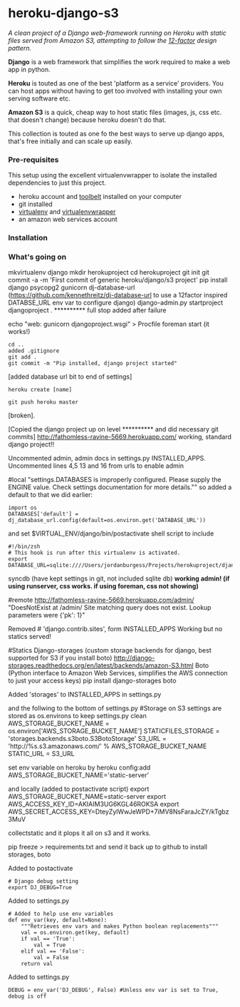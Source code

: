 heroku-django-s3
================

*A clean project of a Django web-framework running on Heroku with static files served from Amazon S3, attempting to follow the [12-factor](http://www.12factor.net/) design pattern.*

**Django** is a web framework that simplifies the work required to make a web app in python.

**Heroku** is touted as one of the best 'platform as a service' providers. You can host apps without having to get too involved with installing your own serving software etc.

**Amazon S3** is a quick, cheap way to host static files (images, js, css etc. that doesn't change) because heroku doesn't do that.

This collection is touted as one fo the best ways to serve up django apps, that's free initially and can scale up easily.

### Pre-requisites
This setup using the excellent virtualenvwrapper to isolate the installed dependencies to just this project.

- heroku account and [toolbelt](https://toolbelt.heroku.com/) installed on your computer
- git installed
- [virtualenv](https://pypi.python.org/pypi/virtualenv) and [virtualenvwrapper](https://bitbucket.org/dhellmann/virtualenvwrapper)
- an amazon web services account

### Installation


### What's going on

mkvirtualenv django
mkdir herokuproject
cd herokuproject
git init
git commit -a -m 'First commit of generic heroku/django/s3 project'
pip install django psycopg2 gunicorn dj-database-url (https://github.com/kennethreitz/dj-database-url to use a 12factor inspired DATABSE_URL env var to configure django)
django-admin.py startproject djangoproject . **********  full stop added after failure
<!-- This is differing from https://devcenter.heroku.com/articles/django  -->

echo "web: gunicorn djangoproject.wsgi" > Procfile
foreman start (it works!)

	cd ..
	added .gitignore
	git add .
	git commit -m "Pip installed, django project started"

[added database url bit to end of settings]

	heroku create [name]

	git push heroku master
[broken].

[Copied the django project up on level ********** and did necessary git commits]
http://fathomless-ravine-5669.herokuapp.com/  working, standard django project!!



Uncommented admin, admin docs in settings.py INSTALLED_APPS.
Uncommented lines 4,5 13 and 16 from urls to enable admin

#local
 "settings.DATABASES is improperly configured. Please supply the ENGINE value. Check settings documentation for more details.""
so added a default to that we did earlier: 

	import os
	DATABASES['default'] =  dj_database_url.config(default=os.environ.get('DATABASE_URL'))

and set $VIRTUAL_ENV/django/bin/postactivate shell script to include

	#!/bin/zsh
	# This hook is run after this virtualenv is activated.
	export DATABASE_URL=sqlite:////Users/jordanburgess/Projects/herokuproject/djangoproject/sqlite.db

syncdb (have kept settings in git, not included sqlite db)
**working admin! (if using runserver, css works. if using foreman, css not showing)**

#remote
http://fathomless-ravine-5669.herokuapp.com/admin/ 
	"DoesNotExist at /admin/
	Site matching query does not exist. Lookup parameters were {'pk': 1}"

Removed     # 'django.contrib.sites', form INSTALLED_APPS
Working but no statics served!



#Statics
Django-storages (custom storage backends for django, best supported for S3 if you install boto) http://django-storages.readthedocs.org/en/latest/backends/amazon-S3.html
Boto (Python interface to Amazon Web Services, simplifies the AWS connection to just your access keys)
	pip install django-storages boto 

Added 'storages' to INSTALLED_APPS in settings.py

and the follwing to the bottom of settings.py
	#Storage on S3 settings are stored as os.environs to keep settings.py clean 
	AWS_STORAGE_BUCKET_NAME = os.environ['AWS_STORAGE_BUCKET_NAME']
	STATICFILES_STORAGE = 'storages.backends.s3boto.S3BotoStorage'
	S3_URL = 'http://%s.s3.amazonaws.com/' % AWS_STORAGE_BUCKET_NAME
	STATIC_URL = S3_URL

set env variable on heroku by 
	heroku config:add AWS_STORAGE_BUCKET_NAME='static-server'

and locally (added to postactivate script)
	export AWS_STORAGE_BUCKET_NAME=static-server
	export AWS_ACCESS_KEY_ID=AKIAIM3UG6KGL46ROKSA
	export AWS_SECRET_ACCESS_KEY=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

collectstatic and it plops it all on s3
and it works. 


pip freeze > requirements.txt
and send it back up to github to install storages, boto


Added to postactivate

	# Django debug setting
	export DJ_DEBUG=True

Added to settings.py

	# Added to help use env variables
	def env_var(key, default=None):
	    """Retrieves env vars and makes Python boolean replacements"""
	    val = os.environ.get(key, default)
	    if val == 'True':
	        val = True
	    elif val == 'False':
	        val = False
	    return val


Added to settings.py

	DEBUG = env_var('DJ_DEBUG', False) #Unless env var is set to True, debug is off